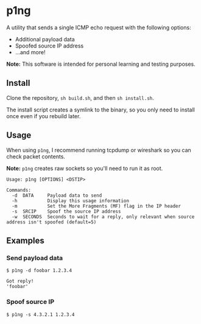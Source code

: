 # p1ng

A utility that sends a single ICMP echo request with the following options:
* Additional payload data
* Spoofed source IP address
* ...and more!

**Note:** This software is intended for personal learning and testing purposes.

## Install

Clone the repository, `sh build.sh`, and then `sh install.sh`.

The install script creates a symlink to the binary, so you only need to install once even if you rebuild later.

## Usage

When using `p1ng`, I recommend running tcpdump or wireshark so you can check packet contents.

**Note:** `p1ng` creates raw sockets so you'll need to run it as root.

```
Usage: p1ng [OPTIONS] <DSTIP>

Commands:
  -d  DATA     Payload data to send
  -h           Display this usage information
  -m           Set the More Fragments (MF) flag in the IP header
  -s  SRCIP    Spoof the source IP address
  -w  SECONDS  Seconds to wait for a reply, only relevant when source address isn't spoofed (default=5)
```

## Examples

### Send payload data

```
$ p1ng -d foobar 1.2.3.4

Got reply!
'foobar'
```

### Spoof source IP

```
$ p1ng -s 4.3.2.1 1.2.3.4
```
